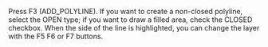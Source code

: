 Press F3 (ADD_POLYLINE). If you want to create a non-closed polyline, select the OPEN type; if you want to draw a filled area, check the CLOSED checkbox. When the side of the line is highlighted, you can change the layer with the F5 F6 or F7 buttons.

